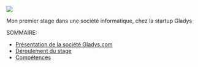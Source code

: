 ![](http://baptistedixneuf.fr/images/Capture-gladys_com.png)

Mon premier stage dans une société informatique, chez la startup Gladys

SOMMAIRE:

- [Présentation de la société Gladys.com](http://baptistedixneuf.fr/site/pages/stage1-bts-presentation-gladys-10)
- [Déroulement du stage](http://baptistedixneuf.fr/site/pages/stage1-deroulement-stage-20)
- [Compétences](http://baptistedixneuf.fr/site/pages/competences-stage-gladys-58)
